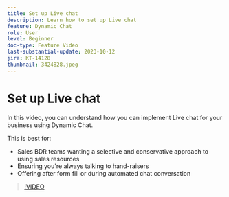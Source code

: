 ```yaml
---
title: Set up Live chat
description: Learn how to set up Live chat
feature: Dynamic Chat
role: User
level: Beginner
doc-type: Feature Video
last-substantial-update: 2023-10-12
jira: KT-14128
thumbnail: 3424828.jpeg
---
```


# Set up Live chat

In this video, you can understand how you can implement Live chat for your business using Dynamic Chat.

This is best for:

* Sales BDR teams wanting a selective and conservative approach to using sales resources
* Ensuring you're always talking to hand-raisers
* Offering after form fill or during automated chat conversation

>[!VIDEO](https://video.tv.adobe.com/v/3424828/?learn=on)
